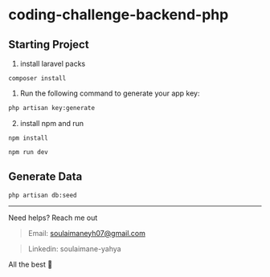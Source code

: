 # coding-challenge-backend-php

## Starting Project

1. install laravel packs

```composer
composer install
```

1. Run the following command to generate your app key:

```bash
php artisan key:generate
```

2. install npm and run

```npm
npm install
```

```npm
npm run dev
```

## Generate Data

```
php artisan db:seed
```

----- 
Need helps? Reach me out

> Email: soulaimaneyh07@gmail.com

> Linkedin: soulaimane-yahya

All the best :beer:
